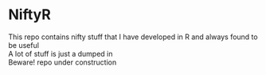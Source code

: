 # NiftyR
This repo contains nifty stuff that I have developed in R and always found to be useful  
A lot of stuff is just a dumped in  
Beware! repo under construction
